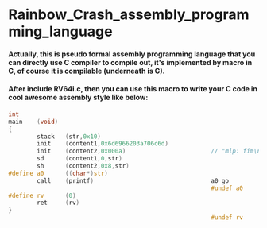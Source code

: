 # Rainbow_Crash_assembly_programming_language
#### Actually, this is pseudo formal assembly programming language that you can directly use C compiler to compile out, it's implemented by macro in C, of course it is compilable (underneath is C).
#### After include RV64i.c, then you can use this macro to write your C code in cool awesome assembly style like below:

```c
int
main    (void)
{
        stack   (str,0x10)
        init    (content1,0x6d6966203a706c6d)
        init    (content2,0x000a)                        // "mlp: fim\n"
        sd      (content1,0,str)
        sh      (content2,0x8,str)
#define a0      ((char*)str)
        call    (printf)                                 a0 go
                                                         #undef a0
#define rv      (0)
        ret     (rv)
}
                                                         #undef rv
```
